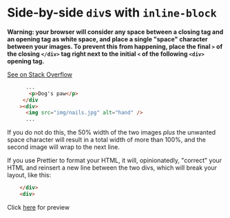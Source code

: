 # Side-by-side `div`s with `inline-block`

**Warning: your browser will consider any space between a closing tag and an opening tag as white space, and place a single "space" character between your images. To prevent this from happening, place the final `>` of the closing `</div>` tag right next to the initial `<` of the following `<div>` opening tag.**

[See on Stack Overflow](https://stackoverflow.com/questions/9555240/delete-white-space-between-divs)

```html
      ...
       <p>Dog's paw</p>
     </div
    ><div>
      <img src="img/nails.jpg" alt="hand" />
      ...
```

If you do not do this, the 50% width of the two images *plus* the unwanted space character will result in a total width of more than 100%, and the second image will wrap to the next line.

If you use Prettier to format your HTML, it will, opinionatedly, "correct" your HTML and reinsert a new line between the two divs, which will break your layout, like this:

```html
    </div>
    <div>
  ```


Click [here](https://dciforks.github.io/inline-block/) for preview
